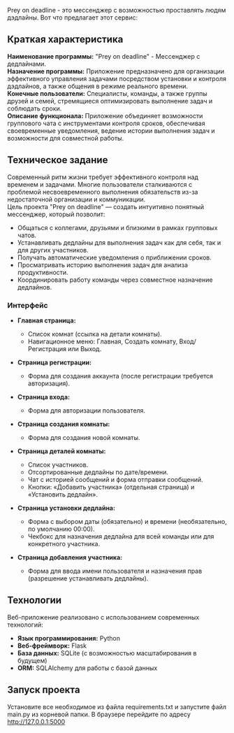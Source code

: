 Prey on deadline - это мессенджер с возможностью проставлять людям дэдлайны. Вот что предлагает этот сервис:

## Краткая характеристика

**Наименование программы:** "Prey on deadline" - Мессенджер с дедлайнами.  
**Назначение программы:** Приложение предназначено для организации эффективного управления задачами посредством установки и контроля дэдлайнов, а также общения в режиме реального времени.  
**Конечные пользователи:** Специалисты, команды, а также группы друзей и семей, стремящиеся оптимизировать выполнение задач и соблюдать сроки.  
**Описание функционала:** Приложение объединяет возможности группового чата с инструментами контроля сроков, обеспечивая своевременные уведомления, ведение истории выполнения задач и возможности для совместной работы.

## Техническое задание

Современный ритм жизни требует эффективного контроля над временем и задачами. Многие пользователи сталкиваются с проблемой несвоевременного выполнения обязательств из-за недостаточной организации и коммуникации.  
Цель проекта "Prey on deadline" — создать интуитивно понятный мессенджер, который позволит:

- Общаться с коллегами, друзьями и близкими в рамках групповых чатов.
- Устанавливать дедлайны для выполнения задач как для себя, так и для других участников.
- Получать автоматические уведомления о приближении сроков.
- Просматривать историю выполнения задач для анализа продуктивности.
- Координировать работу команды через совместное назначение дедлайнов.

### Интерфейс

- **Главная страница:**  
  - Список комнат (ссылка на детали комнаты).  
  - Навигационное меню: Главная, Создать комнату, Вход/Регистрация или Выход.

- **Страница регистрации:**  
  - Форма для создания аккаунта (после регистрации требуется авторизация).

- **Страница входа:**  
  - Форма для авторизации пользователя.

- **Страница создания комнаты:**  
  - Форма для создания новой комнаты.

- **Страница деталей комнаты:**  
  - Список участников.  
  - Отсортированные дедлайны по дате/времени.  
  - Чат с историей сообщений и форма отправки сообщений.  
  - Кнопки: «Добавить участника» (отдельная страница) и «Установить дедлайн».

- **Страница установки дедлайна:**  
  - Форма с выбором даты (обязательно) и времени (необязательно, по умолчанию 00:00).  
  - Чекбокс для назначения дедлайна для всей команды или для конкретного участника.

- **Страница добавления участника:**  
  - Форма для ввода имени пользователя и назначения прав (разрешение устанавливать дедлайны).

## Технологии

Веб-приложение реализовано с использованием современных технологий:

- **Язык программирования:** Python
- **Веб-фреймворк:** Flask
- **База данных:** SQLite (с возможностью масштабирования в будущем)
- **ORM:** SQLAlchemy для работы с базой данных

## Запуск проекта

Установите все необходимое из файла requirements.txt и запустите файл main.py из корневой папки. В браузере перейдите по адресу http://127.0.0.1:5000
